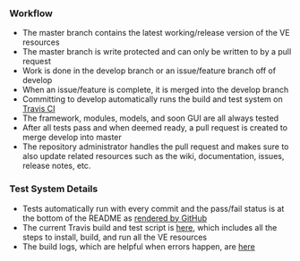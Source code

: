 ### Workflow
  - The master branch contains the latest working/release version of the VE resources
  - The master branch is write protected and can only be written to by a pull request
  - Work is done in the develop branch or an issue/feature branch off of develop
  - When an issue/feature is complete, it is merged into the develop branch
  - Committing to develop automatically runs the build and test system on [Travis CI](https://travis-ci.org/)
  - The framework, modules, models, and soon GUI are all always tested
  - After all tests pass and when deemed ready, a pull request is created to merge develop into master
  - The repository administrator handles the pull request and makes sure to also update related resources such as the wiki, documentation, issues, release notes, etc.

### Test System Details
  - Tests automatically run with every commit and the pass/fail status is at the bottom of the README as [rendered by GitHub](https://github.com/gregorbj/VisionEval/tree/develop)
  - The current Travis build and test script is [here](https://github.com/gregorbj/VisionEval/blob/develop/.travis.yml), which includes all the steps to install, build, and run all the VE resources
  - The build logs, which are helpful when errors happen, are [here](https://travis-ci.org/gregorbj/VisionEval/builds/)